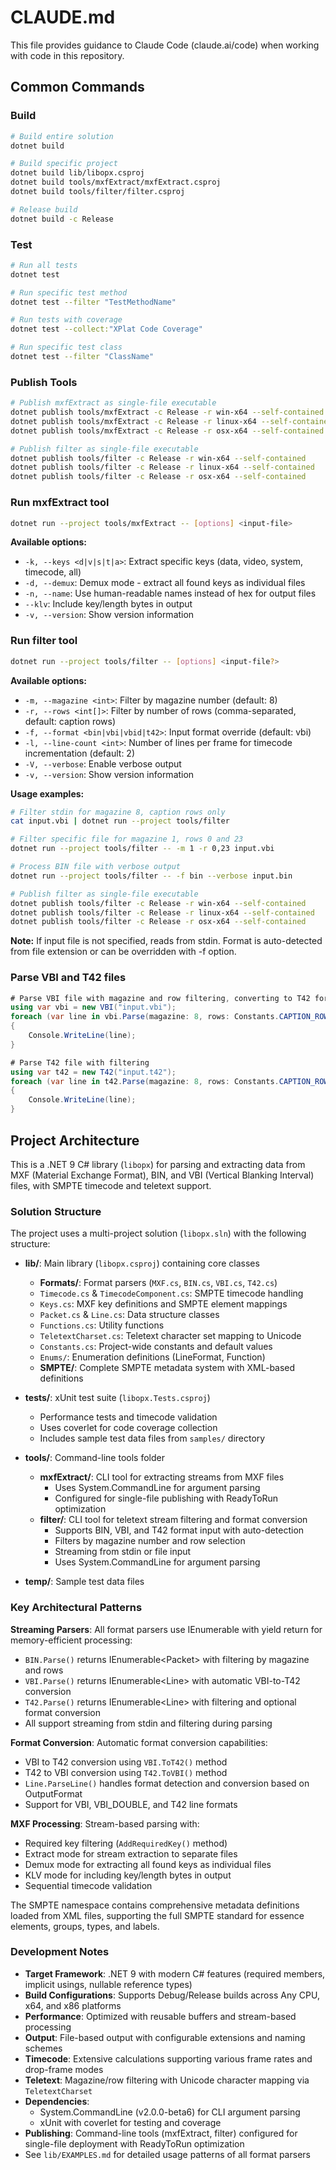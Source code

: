 # CLAUDE.md

This file provides guidance to Claude Code (claude.ai/code) when working with code in this repository.

## Common Commands

### Build

```bash
# Build entire solution
dotnet build

# Build specific project
dotnet build lib/libopx.csproj
dotnet build tools/mxfExtract/mxfExtract.csproj
dotnet build tools/filter/filter.csproj

# Release build
dotnet build -c Release
```

### Test

```bash
# Run all tests
dotnet test

# Run specific test method
dotnet test --filter "TestMethodName"

# Run tests with coverage
dotnet test --collect:"XPlat Code Coverage"

# Run specific test class
dotnet test --filter "ClassName"
```

### Publish Tools

```bash
# Publish mxfExtract as single-file executable
dotnet publish tools/mxfExtract -c Release -r win-x64 --self-contained
dotnet publish tools/mxfExtract -c Release -r linux-x64 --self-contained
dotnet publish tools/mxfExtract -c Release -r osx-x64 --self-contained

# Publish filter as single-file executable
dotnet publish tools/filter -c Release -r win-x64 --self-contained
dotnet publish tools/filter -c Release -r linux-x64 --self-contained
dotnet publish tools/filter -c Release -r osx-x64 --self-contained
```

### Run mxfExtract tool

```bash
dotnet run --project tools/mxfExtract -- [options] <input-file>
```

**Available options:**

- `-k, --keys <d|v|s|t|a>`: Extract specific keys (data, video, system, timecode, all)
- `-d, --demux`: Demux mode - extract all found keys as individual files
- `-n, --name`: Use human-readable names instead of hex for output files
- `--klv`: Include key/length bytes in output
- `-v, --version`: Show version information

### Run filter tool

```bash
dotnet run --project tools/filter -- [options] <input-file?>
```

**Available options:**

- `-m, --magazine <int>`: Filter by magazine number (default: 8)
- `-r, --rows <int[]>`: Filter by number of rows (comma-separated, default: caption rows)
- `-f, --format <bin|vbi|vbid|t42>`: Input format override (default: vbi)
- `-l, --line-count <int>`: Number of lines per frame for timecode incrementation (default: 2)
- `-V, --verbose`: Enable verbose output
- `-v, --version`: Show version information

**Usage examples:**

```bash
# Filter stdin for magazine 8, caption rows only
cat input.vbi | dotnet run --project tools/filter

# Filter specific file for magazine 1, rows 0 and 23
dotnet run --project tools/filter -- -m 1 -r 0,23 input.vbi

# Process BIN file with verbose output
dotnet run --project tools/filter -- -f bin --verbose input.bin

# Publish filter as single-file executable
dotnet publish tools/filter -c Release -r win-x64 --self-contained
dotnet publish tools/filter -c Release -r linux-x64 --self-contained
dotnet publish tools/filter -c Release -r osx-x64 --self-contained
```

**Note:** If input file is not specified, reads from stdin. Format is auto-detected from file extension or can be overridden with -f option.

### Parse VBI and T42 files

```csharp
# Parse VBI file with magazine and row filtering, converting to T42 format
using var vbi = new VBI("input.vbi");
foreach (var line in vbi.Parse(magazine: 8, rows: Constants.CAPTION_ROWS))
{
    Console.WriteLine(line);
}

# Parse T42 file with filtering
using var t42 = new T42("input.t42");
foreach (var line in t42.Parse(magazine: 8, rows: Constants.CAPTION_ROWS))
{
    Console.WriteLine(line);
}
```

## Project Architecture

This is a .NET 9 C# library (`libopx`) for parsing and extracting data from MXF (Material Exchange Format), BIN, and VBI (Vertical Blanking Interval) files, with SMPTE timecode and teletext support.

### Solution Structure

The project uses a multi-project solution (`libopx.sln`) with the following structure:

- **lib/**: Main library (`libopx.csproj`) containing core classes
  - **Formats/**: Format parsers (`MXF.cs`, `BIN.cs`, `VBI.cs`, `T42.cs`)
  - `Timecode.cs` & `TimecodeComponent.cs`: SMPTE timecode handling
  - `Keys.cs`: MXF key definitions and SMPTE element mappings
  - `Packet.cs` & `Line.cs`: Data structure classes
  - `Functions.cs`: Utility functions
  - `TeletextCharset.cs`: Teletext character set mapping to Unicode
  - `Constants.cs`: Project-wide constants and default values
  - `Enums/`: Enumeration definitions (LineFormat, Function)
  - **SMPTE/**: Complete SMPTE metadata system with XML-based definitions

- **tests/**: xUnit test suite (`libopx.Tests.csproj`)
  - Performance tests and timecode validation
  - Uses coverlet for code coverage collection
  - Includes sample test data files from `samples/` directory

- **tools/**: Command-line tools folder
  - **mxfExtract/**: CLI tool for extracting streams from MXF files
    - Uses System.CommandLine for argument parsing
    - Configured for single-file publishing with ReadyToRun optimization
  - **filter/**: CLI tool for teletext stream filtering and format conversion
    - Supports BIN, VBI, and T42 format input with auto-detection
    - Filters by magazine number and row selection
    - Streaming from stdin or file input
    - Uses System.CommandLine for argument parsing

- **temp/**: Sample test data files

### Key Architectural Patterns

**Streaming Parsers**: All format parsers use IEnumerable with yield return for memory-efficient processing:

- `BIN.Parse()` returns IEnumerable\<Packet\> with filtering by magazine and rows
- `VBI.Parse()` returns IEnumerable\<Line\> with automatic VBI-to-T42 conversion
- `T42.Parse()` returns IEnumerable\<Line\> with filtering and optional format conversion
- All support streaming from stdin and filtering during parsing

**Format Conversion**: Automatic format conversion capabilities:

- VBI to T42 conversion using `VBI.ToT42()` method
- T42 to VBI conversion using `T42.ToVBI()` method
- `Line.ParseLine()` handles format detection and conversion based on OutputFormat
- Support for VBI, VBI_DOUBLE, and T42 line formats

**MXF Processing**: Stream-based parsing with:

- Required key filtering (`AddRequiredKey()` method)
- Extract mode for stream extraction to separate files
- Demux mode for extracting all found keys as individual files  
- KLV mode for including key/length bytes in output
- Sequential timecode validation

The SMPTE namespace contains comprehensive metadata definitions loaded from XML files, supporting the full SMPTE standard for essence elements, groups, types, and labels.

### Development Notes

- **Target Framework**: .NET 9 with modern C# features (required members, implicit usings, nullable reference types)
- **Build Configurations**: Supports Debug/Release builds across Any CPU, x64, and x86 platforms
- **Performance**: Optimized with reusable buffers and stream-based processing
- **Output**: File-based output with configurable extensions and naming schemes
- **Timecode**: Extensive calculations supporting various frame rates and drop-frame modes
- **Teletext**: Magazine/row filtering with Unicode character mapping via `TeletextCharset`
- **Dependencies**:
  - System.CommandLine (v2.0.0-beta6) for CLI argument parsing
  - xUnit with coverlet for testing and coverage
- **Publishing**: Command-line tools (mxfExtract, filter) configured for single-file deployment with ReadyToRun optimization
- See `lib/EXAMPLES.md` for detailed usage patterns of all format parsers

